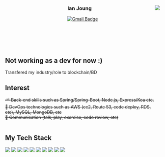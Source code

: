 <div align="center">
<img align="right" src="https://github-readme-stats.vercel.app/api/top-langs/?username=JoungYoungSu&layout=compact"/>

### Ian Joung <br/>

[![Gmail Badge](https://img.shields.io/badge/Gmail-d14836?style=flat-square&logo=Gmail&logoColor=white&link=jeongysu@gmail.com)](mailto:jeongysu@gmail.com) 
<br/><br/><br/><br/><br/><br/>

 <div align="left">

## Not working as a dev for now :)
Transfered my industry/role to blockchain/BD <br/>

## Interest
~~⛅  Back-end skills such as Spring/Spring-Boot, Node.js, Express/Koa etc.~~ <br/>
~~💼  DevOps technologies such as AWS (ec2, Route 53, code deploy, RDS, etc), MySQL, MongoDB, etc~~<br/>
~~👬  Communication (talk, play, exercise, code review, etc)~~ <br/><br/>

## My Tech Stack
<img src="https://img.shields.io/badge/C-A8B9CC?style=flat-square&logo=C&logoColor=white"/></a> 
<img src="https://img.shields.io/badge/Java-007396?style=flat-square&logo=Java&logoColor=white"/></a> 
<img src="https://img.shields.io/badge/Python-3766AB?style=flat-square&logo=Python&logoColor=white"/></a> 
<img src="https://img.shields.io/badge/JavaScript-F7DF1E?style=flat-square&logo=JavaScript&logoColor=white"/></a> 
<img src="https://img.shields.io/badge/Node-339933?style=flat-square&logo=Node.js&logoColor=white"/></a> 
<img src="https://img.shields.io/badge/Spring-6DB33f?style=flat-square&logo=Spring&logoColor=white"/></a> 
<img src="https://img.shields.io/badge/MySQL-4479A1?style=flat-square&logo=MySQL&logoColor=white"/></a> 
<img src="https://img.shields.io/badge/Oracle-F80000?style=flat-square&logo=Oracle&logoColor=white"/></a> 
<img src="https://img.shields.io/badge/GitHub-181717?style=flat-square&logo=GitHub&logoColor=white"/></a> 
<img src="https://img.shields.io/badge/AWS-232F3E?style=flat-square&logo=Amazon&logoColor=white"/></a> 
